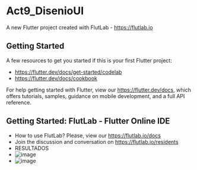 # Act9_DisenioUI

A new Flutter project created with FlutLab - https://flutlab.io

## Getting Started

A few resources to get you started if this is your first Flutter project:

- https://flutter.dev/docs/get-started/codelab
- https://flutter.dev/docs/cookbook

For help getting started with Flutter, view our
https://flutter.dev/docs, which offers tutorials,
samples, guidance on mobile development, and a full API reference.

## Getting Started: FlutLab - Flutter Online IDE

- How to use FlutLab? Please, view our https://flutlab.io/docs
- Join the discussion and conversation on https://flutlab.io/residents
- RESULTADOS
- ![image](https://github.com/HEJimGuev/Act9_DisenioUI/assets/143548108/d049e6b0-5f86-4138-9100-acba20b0b9ab)
- ![image](https://github.com/HEJimGuev/Act9_DisenioUI/assets/143548108/e8a765ee-b826-432e-b901-60eabc4048a3)
